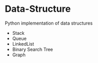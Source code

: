 # Data-Structure
Python implementation of data structures
- Stack
- Queue
- LinkedList
- Binary Search Tree
- Graph
